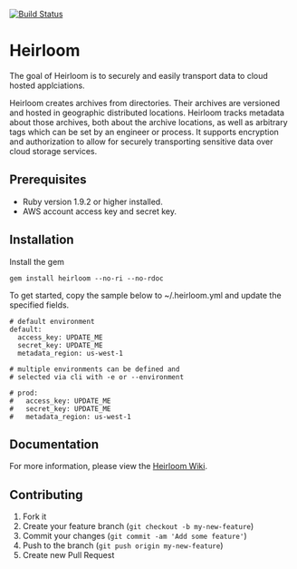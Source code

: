 [![Build Status](https://secure.travis-ci.org/intuit/heirloom.png)](http://travis-ci.org/intuit/heirloom)

Heirloom
========

The goal of Heirloom is to securely and easily transport data to cloud hosted applciations.

Heirloom creates archives from directories. Their archives are versioned and hosted in geographic distributed locations. Heirloom tracks metadata about those archives, both about the archive locations, as well as arbitrary tags which can be set by an engineer or process. It supports encryption and authorization to allow for securely transporting sensitive data over cloud storage services.

Prerequisites
-------------

* Ruby version 1.9.2 or higher installed.
* AWS account access key and secret key.

Installation
------------

Install the gem

```
gem install heirloom --no-ri --no-rdoc
```

To get started, copy the sample below to ~/.heirloom.yml and update the specified fields.

```
# default environment
default:
  access_key: UPDATE_ME
  secret_key: UPDATE_ME
  metadata_region: us-west-1
  
# multiple environments can be defined and 
# selected via cli with -e or --environment

# prod:
#   access_key: UPDATE_ME
#   secret_key: UPDATE_ME
#   metadata_region: us-west-1
```

Documentation
-------------

For more information, please view the [Heirloom Wiki](https://github.com/intuit/heirloom/wiki).

Contributing
-------------

1. Fork it
2. Create your feature branch (`git checkout -b my-new-feature`)
3. Commit your changes (`git commit -am 'Add some feature'`)
4. Push to the branch (`git push origin my-new-feature`)
5. Create new Pull Request
